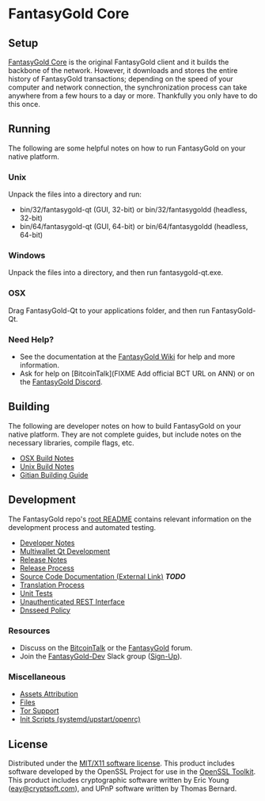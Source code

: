 FantasyGold Core
=====================

Setup
---------------------
[FantasyGold Core](http://fantasygold.com/wallet) is the original FantasyGold client and it builds the backbone of the network. However, it downloads and stores the entire history of FantasyGold transactions; depending on the speed of your computer and network connection, the synchronization process can take anywhere from a few hours to a day or more. Thankfully you only have to do this once.

Running
---------------------
The following are some helpful notes on how to run FantasyGold on your native platform.

### Unix

Unpack the files into a directory and run:

- bin/32/fantasygold-qt (GUI, 32-bit) or bin/32/fantasygoldd (headless, 32-bit)
- bin/64/fantasygold-qt (GUI, 64-bit) or bin/64/fantasygoldd (headless, 64-bit)

### Windows

Unpack the files into a directory, and then run fantasygold-qt.exe.

### OSX

Drag FantasyGold-Qt to your applications folder, and then run FantasyGold-Qt.

### Need Help?

* See the documentation at the [FantasyGold Wiki](https://github.com/FantasyGold/FantasyGold/wiki)
for help and more information.
* Ask for help on [BitcoinTalk](FIXME Add official BCT URL on ANN) or on the [FantasyGold Discord](https://discord.gg/D6mj3gR).

Building
---------------------
The following are developer notes on how to build FantasyGold on your native platform. They are not complete guides, but include notes on the necessary libraries, compile flags, etc.

- [OSX Build Notes](build-osx.md)
- [Unix Build Notes](build-unix.md)
- [Gitian Building Guide](gitian-building.md)

Development
---------------------
The FantasyGold repo's [root README](https://github.com/FantasyGold/FantasyGold/blob/master/README.md) contains relevant information on the development process and automated testing.

- [Developer Notes](developer-notes.md)
- [Multiwallet Qt Development](multiwallet-qt.md)
- [Release Notes](release-notes.md)
- [Release Process](release-process.md)
- [Source Code Documentation (External Link)](https://dev.visucore.com/bitcoin/doxygen/) ***TODO***
- [Translation Process](translation_process.md)
- [Unit Tests](unit-tests.md)
- [Unauthenticated REST Interface](REST-interface.md)
- [Dnsseed Policy](dnsseed-policy.md)

### Resources

* Discuss on the [BitcoinTalk](https://bitcointalk.org/index.php?topic=1262920.0) or the [FantasyGold](http://forum.fantasygold.com/) forum.
* Join the [FantasyGold-Dev](https://fantasygold-dev.slack.com/) Slack group ([Sign-Up](https://fantasygold-dev.herokuapp.com/)).

### Miscellaneous
- [Assets Attribution](assets-attribution.md)
- [Files](files.md)
- [Tor Support](tor.md)
- [Init Scripts (systemd/upstart/openrc)](init.md)

License
---------------------
Distributed under the [MIT/X11 software license](http://www.opensource.org/licenses/mit-license.php).
This product includes software developed by the OpenSSL Project for use in the [OpenSSL Toolkit](https://www.openssl.org/). This product includes
cryptographic software written by Eric Young ([eay@cryptsoft.com](mailto:eay@cryptsoft.com)), and UPnP software written by Thomas Bernard.
